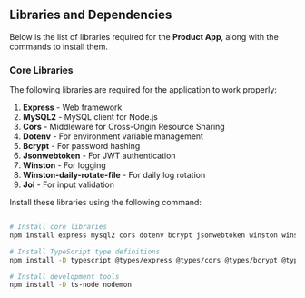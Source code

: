 ## Libraries and Dependencies

Below is the list of libraries required for the **Product App**, along with the commands to install them.

### Core Libraries
The following libraries are required for the application to work properly:

1. **Express** - Web framework  
2. **MySQL2** - MySQL client for Node.js  
3. **Cors** - Middleware for Cross-Origin Resource Sharing  
4. **Dotenv** - For environment variable management  
5. **Bcrypt** - For password hashing  
6. **Jsonwebtoken** - For JWT authentication  
7. **Winston** - For logging  
8. **Winston-daily-rotate-file** - For daily log rotation  
9. **Joi** - For input validation  

Install these libraries using the following command:
```bash

# Install core libraries
npm install express mysql2 cors dotenv bcrypt jsonwebtoken winston winston-daily-rotate-file joi

# Install TypeScript type definitions
npm install -D typescript @types/express @types/cors @types/bcrypt @types/jsonwebtoken @types/winston

# Install development tools
npm install -D ts-node nodemon
